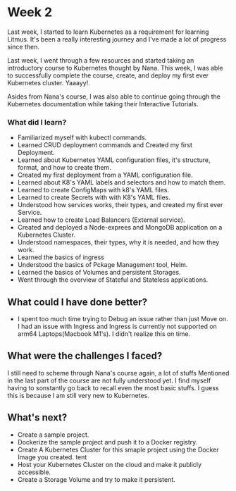 # Week 2
Last week, I started to learn Kubernetes as a requirement for learning Litmus. It's been a really interesting journey and I've made a lot of progress since then.

Last week, I went through a few resources and started taking an introductory course to Kubernetes thought by Nana. This week, I was able to successfully complete the course, create, and deploy my first ever Kubernetes cluster. Yaaayy!. 

Asides from Nana's course, I was also able to continue going through the Kubernetes documentation while taking their Interactive Tutorials.


### What did I learn?
- Familiarized myself with kubectl commands.
- Learned CRUD deployment commands and Created my first Deployment.
- Learned about Kubernetes YAML configuration files, it's structure, format, and how to create them.
- Created my first deployment from a YAML configuration file.
- Learned about K8's YAML labels and selectors and how to match them.
- Learned to create ConfigMaps with k8's YAML files.
- Learned to create Secrets with with K8's YAML files. 
- Understood how services works, their types, and created my first ever Service.
- Learned how to create Load Balancers (External service).
- Created and deployed a Node-exprees and MongoDB application on a Kubernetes Cluster.
- Understood namespaces, their types, why it is needed, and how they work.
- Learned the basics of ingress
- Understood the basics of Pckage Management tool, Helm.
- Learned the basics of Volumes and persistent Storages.
- Went through the overview of Stateful and Stateless applications.

## What could I have done better?
- I spent too much time trying to Debug an issue rather than just Move on. I had an issue with Ingress and Ingress is currently not supported on arm64 Laptops(Macbook M1's). I didn't realize this on time.

## What were the challenges I faced?
I still need to scheme through Nana's course again, a lot of stuffs Mentioned in the last part of the course are not fully understood yet. I find myself having to sonstantly go back to recall even the most basic stuffs. I guess this is because I am still very new to Kubernetes.

## What's next?
- Create a sample project.
- Dockerize the sample project and push it to a Docker registry.
- Create A Kubernetes Cluster for this smaple project using the Docker Image you created. tent
- Host your Kubernetes Cluster on the cloud and make it publicly accessible.
- Create a Storage Volume and try to make it persistent.

